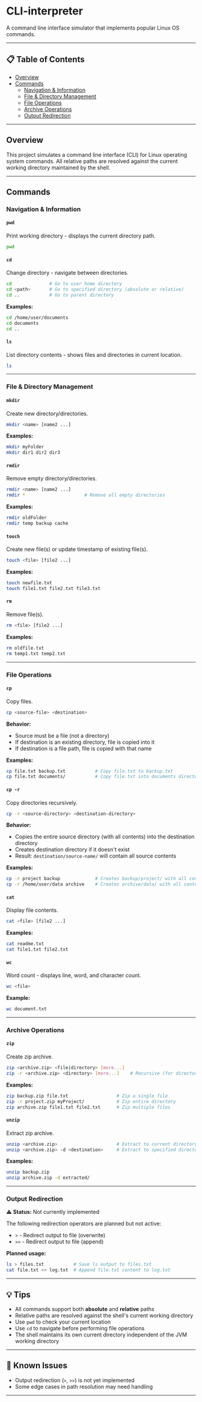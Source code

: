 # CLI-interpreter

A command line interface simulator that implements popular Linux OS commands.

---

## 📋 Table of Contents

-   [Overview](#overview)
-   [Commands](#commands)
    -   [Navigation & Information](#navigation--information)
    -   [File & Directory Management](#file--directory-management)
    -   [File Operations](#file-operations)
    -   [Archive Operations](#archive-operations)
    -   [Output Redirection](#output-redirection)

---

## Overview

This project simulates a command line interface (CLI) for Linux operating system commands. All relative paths are resolved against the current working directory maintained by the shell.

---

## Commands

### Navigation & Information

#### `pwd`

Print working directory - displays the current directory path.

```bash
pwd
```

#### `cd`

Change directory - navigate between directories.

```bash
cd              # Go to user home directory
cd <path>       # Go to specified directory (absolute or relative)
cd ..           # Go to parent directory
```

**Examples:**

```bash
cd /home/user/documents
cd documents
cd ..
```

#### `ls`

List directory contents - shows files and directories in current location.

```bash
ls
```

---

### File & Directory Management

#### `mkdir`

Create new directory/directories.

```bash
mkdir <name> [name2 ...]
```

**Examples:**

```bash
mkdir myFolder
mkdir dir1 dir2 dir3
```

#### `rmdir`

Remove empty directory/directories.

```bash
rmdir <name> [name2 ...]
rmdir *                      # Remove all empty directories
```

**Examples:**

```bash
rmdir oldFolder
rmdir temp backup cache
```

#### `touch`

Create new file(s) or update timestamp of existing file(s).

```bash
touch <file> [file2 ...]
```

**Examples:**

```bash
touch newfile.txt
touch file1.txt file2.txt file3.txt
```

#### `rm`

Remove file(s).

```bash
rm <file> [file2 ...]
```

**Examples:**

```bash
rm oldfile.txt
rm temp1.txt temp2.txt
```

---

### File Operations

#### `cp`

Copy files.

```bash
cp <source-file> <destination>
```

**Behavior:**

-   Source must be a file (not a directory)
-   If destination is an existing directory, file is copied into it
-   If destination is a file path, file is copied with that name

**Examples:**

```bash
cp file.txt backup.txt           # Copy file.txt to backup.txt
cp file.txt documents/           # Copy file.txt into documents directory
```

#### `cp -r`

Copy directories recursively.

```bash
cp -r <source-directory> <destination-directory>
```

**Behavior:**

-   Copies the entire source directory (with all contents) into the destination directory
-   Creates destination directory if it doesn't exist
-   Result: `destination/source-name/` will contain all source contents

**Examples:**

```bash
cp -r project backup             # Creates backup/project/ with all contents
cp -r /home/user/data archive    # Creates archive/data/ with all contents
```

#### `cat`

Display file contents.

```bash
cat <file> [file2 ...]
```

**Examples:**

```bash
cat readme.txt
cat file1.txt file2.txt
```

#### `wc`

Word count - displays line, word, and character count.

```bash
wc <file>
```

**Example:**

```bash
wc document.txt
```

---

### Archive Operations

#### `zip`

Create zip archive.

```bash
zip <archive.zip> <file|directory> [more...]
zip -r <archive.zip> <directory> [more...]    # Recursive (for directories)
```

**Examples:**

```bash
zip backup.zip file.txt                  # Zip a single file
zip -r project.zip myProject/            # Zip entire directory
zip archive.zip file1.txt file2.txt      # Zip multiple files
```

#### `unzip`

Extract zip archive.

```bash
unzip <archive.zip>                      # Extract to current directory
unzip <archive.zip> -d <destination>     # Extract to specified directory
```

**Examples:**

```bash
unzip backup.zip
unzip archive.zip -d extracted/
```

---

### Output Redirection

⚠️ **Status:** Not currently implemented

The following redirection operators are planned but not active:

-   `>` - Redirect output to file (overwrite)
-   `>>` - Redirect output to file (append)

**Planned usage:**

```bash
ls > files.txt           # Save ls output to files.txt
cat file.txt >> log.txt  # Append file.txt content to log.txt
```

---

## 💡 Tips

-   All commands support both **absolute** and **relative** paths
-   Relative paths are resolved against the shell's current working directory
-   Use `pwd` to check your current location
-   Use `cd` to navigate before performing file operations
-   The shell maintains its own current directory independent of the JVM working directory

---

## 🐛 Known Issues

-   Output redirection (`>`, `>>`) is not yet implemented
-   Some edge cases in path resolution may need handling

---
